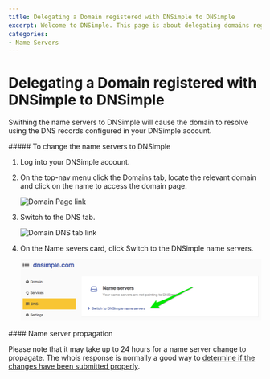 ```yaml
---
title: Delegating a Domain registered with DNSimple to DNSimple
excerpt: Welcome to DNSimple. This page is about delegating domains registered with DNSimple to DNSimple. Hosted DNS has never been this easy.
categories:
- Name Servers
---
```


# Delegating a Domain registered with DNSimple to DNSimple

Swithing the name servers to DNSimple will cause the domain to resolve using the DNS records configured in your DNSimple account.

<div class="section-steps" markdown="1">
##### To change the name servers to DNSimple

1.  Log into your DNSimple account.
1.  On the top-nav menu click the <label>Domains</label> tab, locate the relevant domain and click on the name to access the domain page.

    ![Domain Page link](/files/domains-domain-link.png)

1.  Switch to the <label>DNS</label> tab.

    ![Domain DNS tab link](/files/domain-tab-dns-link.png)

1.  On the <label>Name severs</label> card, click <label>Switch to the DNSimple name servers</label>.

    ![Switch Name Servers link](/files/dnsimple-domain-tab-switch-nameserver-link.png)

</div>

<note>
#### Name server propagation

Please note that it may take up to 24 hours for a name server change to propagate. The whois response is normally a good way to [determine if the changes have been submitted properly](/articles/domain-resolution-issues).
</note>
